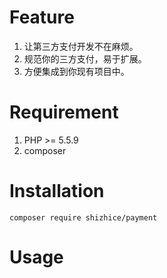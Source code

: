 # Feature

  1. 让第三方支付开发不在麻烦。
  2. 规范你的三方支付，易于扩展。
  3. 方便集成到你现有项目中。
  
# Requirement

  1. PHP >= 5.5.9
  2. composer
  
# Installation

```
composer require shizhice/payment
```

# Usage



